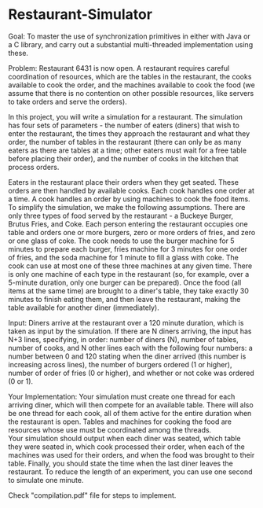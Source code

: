 # Restaurant-Simulator


Goal: 
To master the use of synchronization primitives in either with Java or a C library, and carry out a substantial multi-threaded implementation using these. 

Problem: Restaurant 6431 is now open.  A restaurant requires careful coordination of resources, which are the tables in the restaurant, the cooks available to cook the order, and the machines available to cook the food (we assume that there is no contention on other possible resources, like servers to take orders and serve the orders).  

In this project, you will write a simulation for a restaurant. The simulation has four  sets  of parameters - the  number  of  eaters  (diners)  that  wish  to  enter  the  restaurant,  the  times    they    approach  the  restaurant    and  what  they  order,    the  number  of  tables  in  the  restaurant  (there    can  only  be  as  many  eaters  as  there  are  tables  at  a  time;    other      eaters  must  wait  for  a  free  table before placing  their order), and  the number of cooks in the kitchen that process orders.

Eaters in the restaurant place their orders when they get seated. These orders are then handled by available cooks. Each cook handles one order at a time. A cook handles an order by using machines  to  cook  the  food  items. To  simplify  the  simulation,  we  make  the  following assumptions. There are only three types of food served by the restaurant - a Buckeye Burger, Brutus Fries, and Coke. Each person entering the restaurant occupies one table and orders one or more burgers, zero or more orders of fries, and zero or one glass of coke. The cook needs to use the burger machine for 5 minutes to prepare each burger, fries machine for 3 minutes for one order of fries, and the soda machine for 1 minute to fill a glass with coke. The cook can use at most one of these three machines at any given time. There is only one machine of each type in the restaurant (so, for example, over a 5-minute duration, only one burger can be prepared).  Once the food (all items at the same time) are brought to a diner's table, they take exactly 30 minutes to finish eating them, and then leave the restaurant, making the table available for another diner (immediately).  

Input:  Diners arrive at the restaurant over a 120 minute duration, which is taken as input by the simulation. If  there  are  N  diners  arriving,  the  input  has  N+3  lines,  specifying,  in  order:  number  of  diners  (N),    number  of  tables,  number  of  cooks,  and  N  other  lines  each  with  the  following  four  numbers:  a  number  between  0  and  120  stating  when  the  diner  arrived  (this  number  is  increasing  across  lines),  the  number  of  burgers  ordered  (1  or  higher),  number  of  order of fries  (0 or higher), and whether or not coke was ordered (0 or 1).

Your Implementation: Your simulation must create one thread for each arriving diner, which will then compete for an available table. There will also be one thread for each cook, all of them active for the entire duration when the restaurant is open.  Tables and machines for cooking the food are resources whose use must be coordinated among the threads.  
Your simulation should output when each diner was seated, which table they were seated in, which cook processed their order, when each of the machines was used for their orders, and when the food was brought to their table.  Finally, you should state the time when the last diner leaves  the  restaurant.  To  reduce  the  length  of  an  experiment,  you can use one second to simulate one minute. 

Check "compilation.pdf" file for steps to implement.
